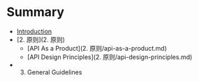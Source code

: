 # Summary

* [Introduction](README.md)
* [2. 原则](2. 原则)
  * [API As a Product](2. 原则/api-as-a-product.md)
  * [API Design Principles](2. 原则/api-design-principles.md)
* 3. General Guidelines

